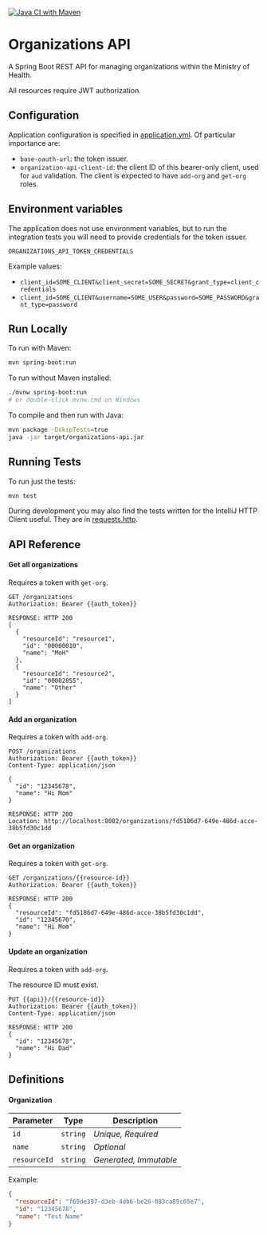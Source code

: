 [![Java CI with Maven](https://github.com/sharpedavid/organizations-api/actions/workflows/maven.yml/badge.svg)](https://github.com/sharpedavid/organizations-api/actions/workflows/maven.yml)

# Organizations API

A Spring Boot REST API for managing organizations within the Ministry of Health.

All resources require JWT authorization.

## Configuration

Application configuration is specified in [application.yml](src/main/resources/application.yml). Of particular importance are:

* `base-oauth-url`: the token issuer.
* `organization-api-client-id`: the client ID of this bearer-only client, used for `aud` validation. The client is
  expected to have `add-org` and `get-org` roles.

## Environment variables

The application does not use environment variables, but to run the integration tests you will need to provide
credentials for the token issuer.

`ORGANIZATIONS_API_TOKEN_CREDENTIALS`

Example values:

* `client_id=SOME_CLIENT&client_secret=SOME_SECRET&grant_type=client_credentials`
* `client_id=SOME_CLIENT&username=SOME_USER&password=SOME_PASSWORD&grant_type=password`

## Run Locally

To run with Maven:

```bash
mvn spring-boot:run
```

To run without Maven installed:

```bash
./mvnw spring-boot:run
# or double-click mvnw.cmd on Windows
```

To compile and then run with Java:

```bash
mvn package -DskipTests=true
java -jar target/organizations-api.jar
```

## Running Tests

To run just the tests:

```bash
mvn test
```

During development you may also find the tests written for the IntelliJ HTTP Client useful. They are in [requests.http](requests.http).

## API Reference

#### Get all organizations

Requires a token with `get-org`.

```http
GET /organizations
Authorization: Bearer {{auth_token}}

RESPONSE: HTTP 200
[
  {
    "resourceId": "resource1",
    "id": "00000010",
    "name": "MoH"
  },
  {
    "resourceId": "resource2",
    "id": "00002855",
    "name": "Other"
  }
]
```

#### Add an organization

Requires a token with `add-org`.

```http
POST /organizations
Authorization: Bearer {{auth_token}}
Content-Type: application/json

{
  "id": "12345678",
  "name": "Hi Mom"
}

RESPONSE: HTTP 200
Location: http://localhost:8082/organizations/fd5186d7-649e-486d-acce-38b5fd30c1dd
```

#### Get an organization

Requires a token with `get-org`.

```http
GET /organizations/{{resource-id}}
Authorization: Bearer {{auth_token}}

RESPONSE: HTTP 200
{
  "resourceId": "fd5186d7-649e-486d-acce-38b5fd30c1dd",
  "id": "12345670",
  "name": "Hi Mom"
}
```

#### Update an organization

Requires a token with `add-org`.

The resource ID must exist.

```http
PUT {{api}}/{{resource-id}}
Authorization: Bearer {{auth_token}}
Content-Type: application/json

RESPONSE: HTTP 200
{
  "id": "12345678",
  "name": "Hi Dad"
}
```

## Definitions

#### Organization

| Parameter    | Type     | Description              |
| ------------ | -------- | ------------------------ |
| `id`         | `string` | _Unique, Required_       |
| `name`       | `string` | _Optional_               |
| `resourceId` | `string` | _Generated, Immutable_   |

Example:

```json
{
  "resourceId": "f69de397-d3eb-4db6-be26-083ca89c05e7",
  "id": "12345678",
  "name": "Test Name"
}
```